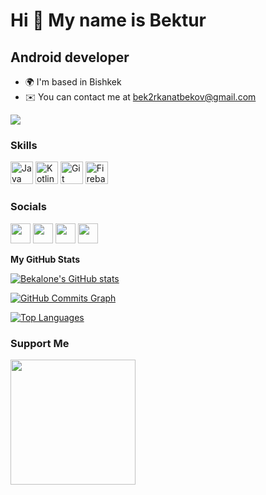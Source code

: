 Hi 👋 My name is Bektur
=======================

Android developer
-----------------

* 🌍  I'm based in Bishkek
* ✉️  You can contact me at [bek2rkanatbekov@gmail.com](mailto:bek2rkanatbekov@gmail.com)

<a href="https://www.github.com/Bekalone" target="_blank" rel="noreferrer"><img
src="https://img.shields.io/github/followers/Bekalone?logo=github&style=for-the-badge&color=0891b2&labelColor=1c1917" /></a>
### Skills

<p align="left">
<a href="https://www.oracle.com/java/" target="_blank" rel="noreferrer"><img src="https://raw.githubusercontent.com/danielcranney/readme-generator/main/public/icons/skills/java-colored.svg" width="36" height="36" alt="Java" /></a>
<a href="https://kotlinlang.org/" target="_blank" rel="noreferrer"><img src="https://raw.githubusercontent.com/danielcranney/readme-generator/main/public/icons/skills/kotlin-colored.svg" width="36" height="36" alt="Kotlin" /></a>
<a href="https://git-scm.com/" target="_blank" rel="noreferrer"><img src="https://raw.githubusercontent.com/danielcranney/readme-generator/main/public/icons/skills/git-colored.svg" width="36" height="36" alt="Git" /></a>
<a href="https://firebase.google.com/" target="_blank" rel="noreferrer"><img src="https://raw.githubusercontent.com/danielcranney/readme-generator/main/public/icons/skills/firebase-colored.svg" width="36" height="36" alt="Firebase" /></a>
</p>

### Socials

<p align="left"> <a href="https://www.github.com/Bekalone" target="_blank" rel="noreferrer"><img src="https://raw.githubusercontent.com/danielcranney/readme-generator/main/public/icons/socials/github.svg" width="32" height="32" /></a> <a href="http://www.instagram.com/bekalone" target="_blank" rel="noreferrer"><img src="https://raw.githubusercontent.com/danielcranney/readme-generator/main/public/icons/socials/instagram.svg" width="32" height="32" /></a> <a href="https://www.linkedin.com/in/%D0%B1%D0%B5%D0%BA%D1%82%D1%83%D1%80-%D0%BA%D0%B0%D0%BD%D0%B0%D1%82%D0%B1%D0%B5%D0%BA%D0%BE%D0%B2-80684a260?lipi=urn%3Ali%3Apage%3Ad_flagship3_profile_view_base_contact_details%3BFzFytedxRtmtuysvKG8a%2FQ%3D%3D" target="_blank" rel="noreferrer"><img src="https://raw.githubusercontent.com/danielcranney/readme-generator/main/public/icons/socials/linkedin.svg" width="32" height="32" /></a> <a href="http://www.medium.com/@bek2rkanatbekov" target="_blank" rel="noreferrer"><img src="https://raw.githubusercontent.com/danielcranney/readme-generator/main/public/icons/socials/medium.svg" width="32" height="32" /></a></p>
<b>My GitHub Stats</b>

<a href="http://www.github.com/Bekalone"><img src="https://github-readme-stats.vercel.app/api?username=Bekalone&show_icons=true&hide=&count_private=true&title_color=0891b2&text_color=ffffff&icon_color=0891b2&bg_color=1c1917&hide_border=true&show_icons=true" alt="Bekalone's GitHub stats" /></a>

<a href="http://www.github.com/Bekalone"><img src="https://github-readme-activity-graph.cyclic.app/graph?username=Bekalone&bg_color=1c1917&color=ffffff&line=0891b2&point=ffffff&area_color=1c1917&area=true&hide_border=true&custom_title=GitHub%20Commits%20Graph" alt="GitHub Commits Graph" /></a>

<a href="https://github.com/Bekalone" align="left"><img src="https://github-readme-stats.vercel.app/api/top-langs/?username=Bekalone&langs_count=10&title_color=0891b2&text_color=ffffff&icon_color=0891b2&bg_color=1c1917&hide_border=true&locale=en&custom_title=Top%20%Languages" alt="Top Languages" /></a>

### Support Me

<a href="https://www.buymeacoffee.com/bek2rkanatbekov"><img src="https://cdn.buymeacoffee.com/buttons/v2/default-yellow.png" width="200" /></a>
